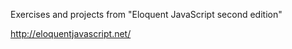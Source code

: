 Exercises and projects from "Eloquent JavaScript second edition"  

http://eloquentjavascript.net/ 
